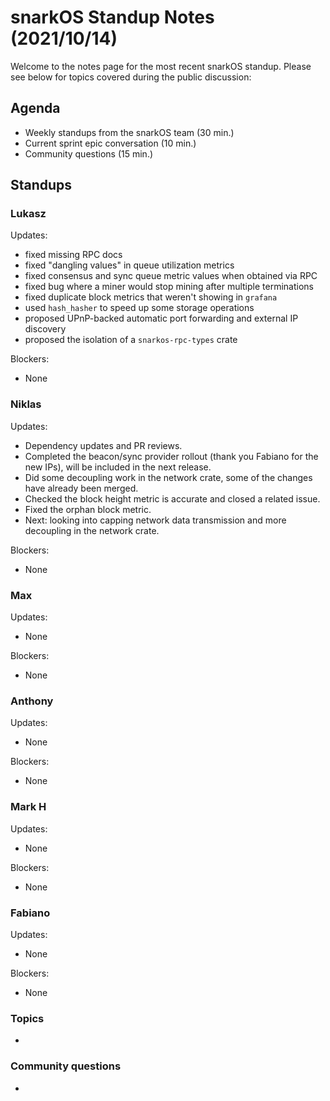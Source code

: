 # snarkOS Standup Notes (2021/10/14)

Welcome to the notes page for the most recent snarkOS standup. Please see below for topics covered during the public discussion:

## Agenda

* Weekly standups from the snarkOS team (30 min.)
* Current sprint epic conversation (10 min.)
* Community questions (15 min.)

## Standups

### Lukasz

Updates:

* fixed missing RPC docs
* fixed "dangling values" in queue utilization metrics
* fixed consensus and sync queue metric values when obtained via RPC
* fixed bug where a miner would stop mining after multiple terminations
* fixed duplicate block metrics that weren't showing in `grafana`
* used `hash_hasher` to speed up some storage operations
* proposed UPnP-backed automatic port forwarding and external IP discovery
* proposed the isolation of a `snarkos-rpc-types` crate

Blockers:

* None

### Niklas

Updates:

* Dependency updates and PR reviews.
* Completed the beacon/sync provider rollout (thank you Fabiano for the new IPs), will be included in the next release.
* Did some decoupling work in the network crate, some of the changes have already been merged.
* Checked the block height metric is accurate and closed a related issue. 
* Fixed the orphan block metric.
* Next: looking into capping network data transmission and more decoupling in the network crate. 

Blockers:

* None

### Max

Updates:

* None

Blockers:

* None

### Anthony

Updates:

* None

Blockers:

* None

### Mark H

Updates:

* None

Blockers:

* None

### Fabiano

Updates:

* None

Blockers:

* None

### Topics

*

### Community questions

*
